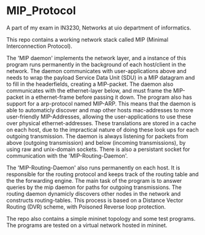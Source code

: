 # MIP_Protocol

A part of my exam in IN3230, Networks at uio department of informatics. 

This repo contains a working network stack called MIP (Minimal Interconnection Protocol).

The 'MIP daemon' implements the network layer, and a instance of this program runs permanently in the background of each host/client in the network.
The daemon communicates with user-applications above and needs to wrap the payload Service Data Unit (SDU) in a MIP datagram and to fill in the headerfields, 
creating a MIP-packet. The daemon also communicates with the ethernet-layer below, and must frame the MIP-packet in a ethernet-frame before passing it down. 
The program also has support for a arp-protocol named MIP-ARP. This means that the daemon is able to automaticly discover and map other hosts mac-addresses to
more user-friendly MIP-Addresses, allowing the user-applications to use these over physical ethernet-addresses. These translations are stored in a cache on each host, 
due to the impractical nature of doing these look ups for each outgoing transmission. The daemon is always listening for packets from above (outgoing transmission) 
and below (incoming transmissions), by using raw and unix-domain sockets. There is also a persistant socket for communication with the 'MIP-Routing-Daemon'.

The 'MIP-Routing-Daemon' also runs permanently on each host. It is responsible for the routing protocol and keeps track of the routing table and the
the forwarding engine. The main task of the program is to answer queries by the mip daemon for paths for outgoing transmissions. The routing daemon dynamicly discovers 
other nodes in the network and constructs routing-tables. This process is based on a Distance Vector Routing (DVR) scheme, with Poisoned Reverse loop protection.

The repo also contains a simple mininet topology and some test programs. 
The programs are tested on a virtual network hosted in mininet. 
